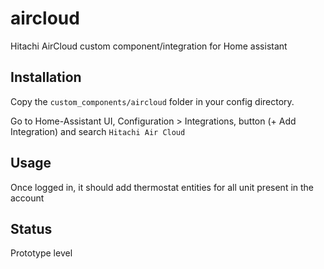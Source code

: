 # aircloud

Hitachi AirCloud custom component/integration for Home assistant

## Installation

Copy the `custom_components/aircloud` folder in your config directory.

Go to Home-Assistant UI, Configuration > Integrations, button (+ Add Integration) and search `Hitachi Air Cloud`

## Usage

Once logged in, it should add thermostat entities for all unit present in the account

## Status

Prototype level